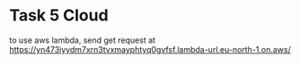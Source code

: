 # Task 5 Cloud

to use aws lambda, send get request at https://yn473iyydm7xrn3tvxmayphtyq0gvfsf.lambda-url.eu-north-1.on.aws/
